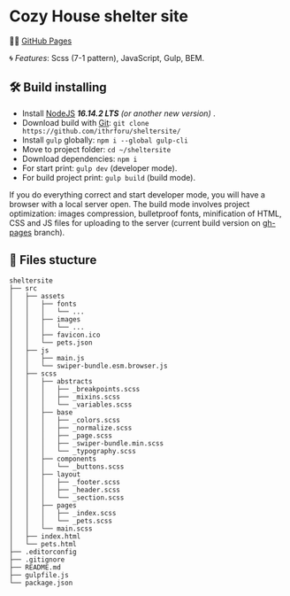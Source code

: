 # Cozy House shelter site

:man_technologist: [GitHub Pages](https://ithrforu.github.io/sheltersite/)

:cyclone: *Features*: Scss (7-1 pattern), JavaScript, Gulp, BEM.

## :hammer_and_wrench: Build installing
* Install [NodeJS](https://nodejs.org/en/) ***16.14.2 LTS** (or another new version)* . 
* Download build with [Git](https://git-scm.com/downloads): ```git clone https://github.com/ithrforu/sheltersite/```
* Install ```gulp``` globally: ```npm i --global gulp-cli```
* Move to project folder: ```cd ~/sheltersite```
* Download dependencies: ```npm i```
* For start print: ```gulp dev``` (developer mode).
* For build project print: ```gulp build``` (build mode).

If you do everything correct and start developer mode, you will have a browser with a local server open. The build mode involves project optimization: images compression, bulletproof fonts, minification of HTML, CSS and JS files for uploading to the server (current build version on [gh-pages](../../tree/gh-pages/) branch).

## :open_file_folder: Files stucture

```
sheltersite
├── src
│   ├── assets
│   │   ├── fonts
│   │   │   └── ...
│   │   ├── images
│   │   │   └── ...
│   │   ├── favicon.ico
│   │   └── pets.json
│   ├── js
│   │   ├── main.js
│   │   └── swiper-bundle.esm.browser.js
│   ├── scss
│   │   ├── abstracts
│   │   │   ├── _breakpoints.scss
│   │   │   ├── _mixins.scss
│   │   │   └── _variables.scss
│   │   ├── base
│   │   │   ├── _colors.scss
│   │   │   ├── _normalize.scss
│   │   │   ├── _page.scss
│   │   │   ├── _swiper-bundle.min.scss
│   │   │   └── _typography.scss
│   │   ├── components
│   │   │   └── _buttons.scss
│   │   ├── layout
│   │   │   ├── _footer.scss
│   │   │   ├── _header.scss
│   │   │   └── _section.scss
│   │   ├── pages
│   │   │   ├── _index.scss
│   │   │   └── _pets.scss
│   │   └── main.scss
│   ├── index.html
│   └── pets.html
├── .editorconfig
├── .gitignore
├── README.md
├── gulpfile.js
└── package.json
```

